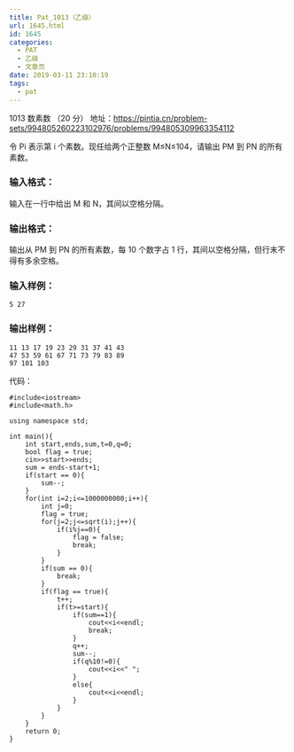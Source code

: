 ```yaml
---
title: Pat_1013（乙级）
url: 1645.html
id: 1645
categories:
  - PAT
  - 乙级
  - 文章页
date: 2019-03-11 23:10:19
tags:
  - pat
---
```


1013 数素数 （20 分） 地址：https://pintia.cn/problem-sets/994805260223102976/problems/994805309963354112

令 P​i​​ 表示第 i 个素数。现任给两个正整数 M≤N≤10​4​​，请输出 P​M​​ 到 P​N​​ 的所有素数。

### 输入格式：

输入在一行中给出 M 和 N，其间以空格分隔。

### 输出格式：

输出从 P​M​​ 到 P​N​​ 的所有素数，每 10 个数字占 1 行，其间以空格分隔，但行末不得有多余空格。

### 输入样例：

    5 27
    

### 输出样例：

    11 13 17 19 23 29 31 37 41 43
    47 53 59 61 67 71 73 79 83 89
    97 101 103

代码：
```
#include<iostream>
#include<math.h>

using namespace std;

int main(){
    int start,ends,sum,t=0,q=0;
    bool flag = true;
    cin>>start>>ends;
    sum = ends-start+1;
    if(start == 0){
        sum--;
    }
    for(int i=2;i<=1000000000;i++){
        int j=0;
        flag = true;
        for(j=2;j<=sqrt(i);j++){
            if(i%j==0){
                flag = false;
                break;
            }
        }
        if(sum == 0){
            break;
        }
        if(flag == true){
            t++;
            if(t>=start){
                if(sum==1){
                    cout<<i<<endl;
                    break;
                }
                q++;
                sum--;
                if(q%10!=0){
                    cout<<i<<" ";
                }
                else{
                    cout<<i<<endl;
                }
            }
        }
    }
    return 0;
}
```